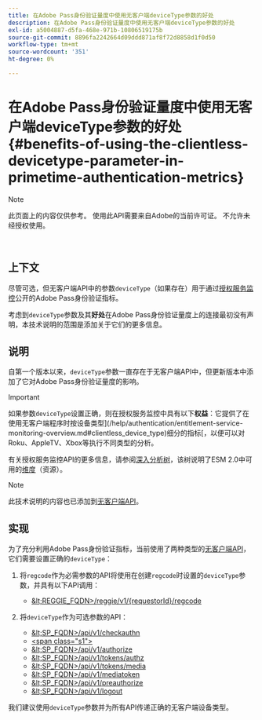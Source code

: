 ```yaml
---
title: 在Adobe Pass身份验证量度中使用无客户端deviceType参数的好处
description: 在Adobe Pass身份验证量度中使用无客户端deviceType参数的好处
exl-id: a5004887-d5fa-468e-971b-10806519175b
source-git-commit: 8896fa2242664d09ddd871af8f72d8858d1f0d50
workflow-type: tm+mt
source-wordcount: '351'
ht-degree: 0%

---
```


# 在Adobe Pass身份验证量度中使用无客户端deviceType参数的好处 {#benefits-of-using-the-clientless-devicetype-parameter-in-primetime-authentication-metrics}

>[!NOTE]
>
>此页面上的内容仅供参考。 使用此API需要来自Adobe的当前许可证。 不允许未经授权使用。

</br>

## 上下文

尽管可选，但无客户端API中的参数`deviceType`（如果存在）用于通过[授权服务监控](/help/authentication/entitlement-service-monitoring-overview.md)公开的Adobe Pass身份验证指标。

考虑到`deviceType`参数及其&#x200B;**好处**&#x200B;在Adobe Pass身份验证量度上的连接最初没有声明，本技术说明的范围是添加关于它们的更多信息。

## 说明

自第一个版本以来，`deviceType`参数一直存在于无客户端API中，但更新版本中添加了它对Adobe Pass身份验证量度的影响。



>[!IMPORTANT]
>
>如果参数`deviceType`设置正确，则在授权服务监控中具有以下&#x200B;**权益**：它提供了在使用无客户端程序时按设备类型](/help/authentication/entitlement-service-monitoring-overview.md#clientless_device_type)细分的指标[，以便可以对Roku、AppleTV、Xbox等执行不同类型的分析。


有关授权服务监控API的更多信息，请参阅[深入分析树](/help/authentication/entitlement-service-monitoring-api.md#drill-down_tree)，该树说明了ESM 2.0中可用的[维度](/help/authentication/entitlement-service-monitoring-overview.md#esm_dimensions)（资源）。

>[!NOTE]
>
>此技术说明的内容也已添加到[无客户端API](#clientless_device_type)。




## 实现

为了充分利用Adobe Pass身份验证指标，当前使用了两种类型的[无客户端API](#web_srvs_summary)，它们需要设置正确的`deviceType`：

1. 将`regcode`作为必需参数的API将使用在创建`regcode`时设置的`deviceType`参数，并具有以下API调用：
   - [\&lt;REGGIE\_FQDN\>/reggie/v1/{requestorId}/regcode](#reg_serv)

1. 将`deviceType`作为可选参数的API：
   - [\&lt;SP\_FQDN\>/api/v1/checkauthn](#check_authn_token)
   - [&lt;span class=&quot;s1&quot;>](#retrieve_authn_token)
   - [\&lt;SP\_FQDN\>/api/v1/authorize](#init_authz)
   - [\&lt;SP\_FQDN\>/api/v1/tokens/authz](#retrieve_authz_token)
   - [\&lt;SP\_FQDN\>/api/v1/tokens/media](#short_media)
   - [\&lt;SP\_FQDN\>/api/v1/mediatoken](#short_media)
   - [\&lt;SP\_FQDN\>/api/v1/preauthorize](#PreAuthZ_Resources)
   - [\&lt;SP\_FQDN\>/api/v1/logout](#init_logout)

我们建议使用`deviceType`参数并为所有API传递正确的无客户端设备类型。
